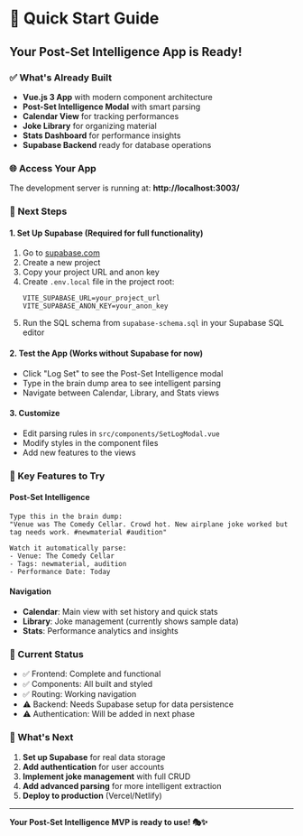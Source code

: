 # 🚀 Quick Start Guide

## Your Post-Set Intelligence App is Ready!

### ✅ What's Already Built
- **Vue.js 3 App** with modern component architecture
- **Post-Set Intelligence Modal** with smart parsing
- **Calendar View** for tracking performances
- **Joke Library** for organizing material
- **Stats Dashboard** for performance insights
- **Supabase Backend** ready for database operations

### 🌐 Access Your App
The development server is running at: **http://localhost:3003/**

### 🔧 Next Steps

#### 1. Set Up Supabase (Required for full functionality)
1. Go to [supabase.com](https://supabase.com)
2. Create a new project
3. Copy your project URL and anon key
4. Create `.env.local` file in the project root:
   ```env
   VITE_SUPABASE_URL=your_project_url
   VITE_SUPABASE_ANON_KEY=your_anon_key
   ```
5. Run the SQL schema from `supabase-schema.sql` in your Supabase SQL editor

#### 2. Test the App (Works without Supabase for now)
- Click "Log Set" to see the Post-Set Intelligence modal
- Type in the brain dump area to see intelligent parsing
- Navigate between Calendar, Library, and Stats views

#### 3. Customize
- Edit parsing rules in `src/components/SetLogModal.vue`
- Modify styles in the component files
- Add new features to the views

### 🎯 Key Features to Try

#### Post-Set Intelligence
```
Type this in the brain dump:
"Venue was The Comedy Cellar. Crowd hot. New airplane joke worked but tag needs work. #newmaterial #audition"

Watch it automatically parse:
- Venue: The Comedy Cellar
- Tags: newmaterial, audition
- Performance Date: Today
```

#### Navigation
- **Calendar**: Main view with set history and quick stats
- **Library**: Joke management (currently shows sample data)
- **Stats**: Performance analytics and insights

### 🚨 Current Status
- ✅ Frontend: Complete and functional
- ✅ Components: All built and styled
- ✅ Routing: Working navigation
- ⚠️ Backend: Needs Supabase setup for data persistence
- ⚠️ Authentication: Will be added in next phase

### 🔮 What's Next
1. **Set up Supabase** for real data storage
2. **Add authentication** for user accounts
3. **Implement joke management** with full CRUD
4. **Add advanced parsing** for more intelligent extraction
5. **Deploy to production** (Vercel/Netlify)

---

**Your Post-Set Intelligence MVP is ready to use! 🎭✨**
